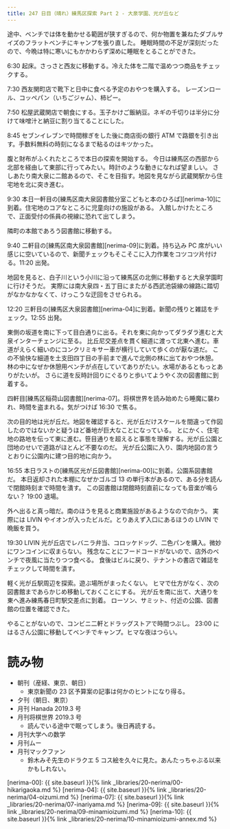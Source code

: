 ```yaml
---
title: 247 日目（晴れ）練馬区探索 Part 2 - 大泉学園、光が丘など
---
```


途中、ベンチでは体を動かせる範囲が狭すぎるので、何か物置を兼ねたダブルサイズのフラットベンチにキャンプを張り直した。
睡眠時間の不足が深刻だったので、今晩は特に寒いにもかかわらず深めに睡眠をとることができた。

6:30 起床。さっさと西友に移動する。冷えた体を二階で温めつつ商品をチェックする。

7:30 西友関町店で靴下と日中に食べる予定のおやつを購入する。
レーズンロール、コッペパン（いちごジャム）、柿ピー。

7:50 松屋武蔵関店で朝食にする。玉子かけご飯納豆。ネギの千切りは半分に分けて味噌汁と納豆に割り当てることにした。

8:45 セブンイレブンで時間稼ぎをした後に商店街の銀行 ATM で路銀を引き出す。手数料無料の時刻になるまで粘るのはキツかった。

腹と財布がふくれたところで本日の探索を開始する。
今日は練馬区の西部から北部を経由して東部に行ってみたい。時計のような動きになれば望ましい。
さしあたり南大泉に二館あるので、そこを目指す。地図を見ながら武蔵関駅から住宅地を北に突き進む。

9:30 本日一軒目の[練馬区南大泉図書館分室こどもと本のひろば][nerima-10]に到着。住宅地のコアなところに児童向けの施設がある。
入館しかけたところで、正面受付の係員の視線に恐れて出てしまう。

隣町の本館であろう図書館に移動する。

9:40 二軒目の[練馬区南大泉図書館][nerima-09]に到着。持ち込み PC 席がいい感じに空いているので、新聞チェックもそこそこに入力作業をコツコツ片付ける。11:20 出発。

地図を見ると、白子川という小川に沿って練馬区の北側に移動すると大泉学園町に行けそうだ。
実際には南大泉四・五丁目にまたがる西武池袋線の線路に踏切がなかなかなくて、けっこうな迂回をさせられる。

12:20 三軒目の[練馬区大泉図書館][nerima-04]に到着。新聞の残りと雑誌をチェック。12:55 出発。

東側の坂道を南に下って目白通りに出る。それを東に向かってダラダラ進むと大泉インターチェンジに至る。
比丘尼交差点を貫く細道に渡って北東へ進む。車道がえらく細いのにコンクリミキサー車が横行していて歩くのが厭な道だ。
この不愉快な細道を土支田四丁目の手前まで進んで北側の林に出ておやつ休憩。
林の中になぜか休憩用ベンチが点在していてありがたい。水場があるともっとありがたいが。
さらに道を反時計回りにぐるりと歩いてようやく次の図書館に到着する。

四軒目[練馬区稲荷山図書館][nerima-07]。将棋世界を読み始めたら睡魔に襲われ、時間を盗まれる。気がつけば 16:30 で焦る。

次の目的地は光が丘だ。地図を確認すると、光が丘だけスケールを間違って作図したのではないかと疑うほど番地が巨大なことになっている。
とにかく、住宅地の路地を伝って東に進む。笹目通りを超えると事態を理解する。光が丘公園と団地のせいで道路がほとんど不要なのだ。
光が丘公園に入り、園内地図の言うとおりに公園内に建つ目的地に向かう。

16:55 本日ラストの[練馬区光が丘図書館][nerima-00]に到着。公園系図書館だ。
本日返却された本棚になぜかゴルゴ 13 の単行本があるので、ある分を読んで閉館時刻まで時間を潰す。
この図書館は閉館時刻直前になっても音楽が鳴らない？ 19:00 退場。

外へ出ると真っ暗だ。南のほうを見ると商業施設があるようなので向かう。
実際には LIVIN やイオンが入ったビルだ。とりあえず入口にあるほうの LIVIN で晩飯を買う。

19:30 LIVIN 光が丘店でレバニラ弁当、コロッケドッグ、二色パンを購入。微妙にワンコインに収まらない。
残念なことにフードコードがないので、店外のベンチで夜風に当たりつつ食べる。
食後はビルに戻り、テナントの書店で雑誌をチェックして時間を潰す。

軽く光が丘駅周辺を探索。遊ぶ場所がまったくない。
ヒマで仕方がなく、次の図書館まであらかじめ移動しておくことにする。
光が丘を南に出て、大通りを東へ進み練馬春日町駅交差点に到着。
ローソン、サミット、付近の公園、図書館の位置を確認できた。

やることがないので、コンビニ二軒とドラッグストアで時間つぶし。
23:00 にはるさん公園に移動してベンチでキャンプ。ヒマな夜はつらい。

# 読み物

* 朝刊（産経、東京、朝日）
  * 東京新聞の 23 区予算案の記事は何かのヒントになり得る。
* 夕刊（朝日、東京）
* 月刊 Hanada 2019.3 号
* 月刊将棋世界 2019.3 号
  * 読んでいる途中で眠ってしまう。後日再読する。
* 月刊大学への数学
* 月刊ムー
* 月刊マックファン
  * 鈴木みそ先生のドラクエ 5 コス絵を久々に見た。あんたっちゃぶる以来かもしれない。

[nerima-00]: {{ site.baseurl }}{% link _libraries/20-nerima/00-hikarigaoka.md %}
[nerima-04]: {{ site.baseurl }}{% link _libraries/20-nerima/04-oizumi.md %}
[nerima-07]: {{ site.baseurl }}{% link _libraries/20-nerima/07-inariyama.md %}
[nerima-09]: {{ site.baseurl }}{% link _libraries/20-nerima/09-minamioizumi.md %}
[nerima-10]: {{ site.baseurl }}{% link _libraries/20-nerima/10-minamioizumi-annex.md %}
